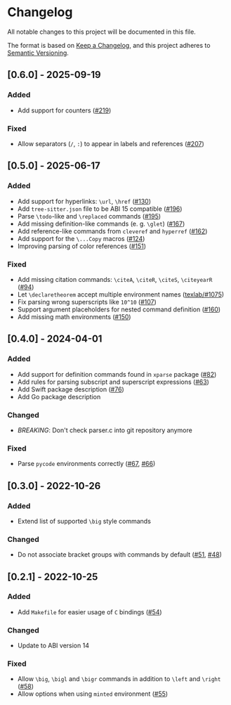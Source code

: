 # Changelog

All notable changes to this project will be documented in this file.

The format is based on [Keep a Changelog](https://keepachangelog.com/en/1.0.0/),
and this project adheres to [Semantic Versioning](https://semver.org/spec/v2.0.0.html).

## [0.6.0] - 2025-09-19

### Added

- Add support for counters ([#219](https://github.com/latex-lsp/tree-sitter-latex/pull/219))

### Fixed

- Allow separators (`/`, `:`) to appear in labels and references ([#207](https://github.com/latex-lsp/tree-sitter-latex/pull/207))

## [0.5.0] - 2025-06-17

### Added

- Add support for hyperlinks: `\url`, `\href` ([#130](https://github.com/latex-lsp/tree-sitter-latex/issues/130))
- Add `tree-sitter.json` file to be ABI 15 compatible ([#196](https://github.com/latex-lsp/tree-sitter-latex/pull/196))
- Parse `\todo`-like and `\replaced` commands ([#195](https://github.com/latex-lsp/tree-sitter-latex/pull/195))
- Add missing definition-like commands (e. g. `\glet`) ([#167](https://github.com/latex-lsp/tree-sitter-latex/pull/167))
- Add reference-like commands from `cleveref` and `hyperref` ([#162](https://github.com/latex-lsp/tree-sitter-latex/pull/162))
- Add support for the `\...Copy` macros ([#124](https://github.com/latex-lsp/tree-sitter-latex/issues/124))
- Improving parsing of color references ([#151](https://github.com/latex-lsp/tree-sitter-latex/pull/151))

### Fixed

- Add missing citation commands: `\citeA`, `\citeR`, `\citeS`, `\citeyearR` ([#94](https://github.com/latex-lsp/tree-sitter-latex/issues/94))
- Let `\declaretheorem` accept multiple environment names ([texlab/#1075](https://github.com/latex-lsp/texlab/issues/1075))
- Fix parsing wrong superscripts like `10^10` ([#107](https://github.com/latex-lsp/tree-sitter-latex/issues/107))
- Support argument placeholders for nested command definition ([#160](https://github.com/latex-lsp/tree-sitter-latex/issues/160))
- Add missing math environments ([#150](https://github.com/latex-lsp/tree-sitter-latex/pull/150))

## [0.4.0] - 2024-04-01

### Added

- Add support for definition commands found in `xparse` package ([#82](https://github.com/latex-lsp/tree-sitter-latex/issues/82))
- Add rules for parsing subscript and superscript expressions ([#63](https://github.com/latex-lsp/tree-sitter-latex/pull/63))
- Add Swift package description ([#76](https://github.com/latex-lsp/tree-sitter-latex/pull/76))
- Add Go package description

### Changed

- _BREAKING_: Don't check parser.c into git repository anymore

### Fixed

- Parse `pycode` environments correctly ([#67](https://github.com/latex-lsp/tree-sitter-latex/pull/67), [#66](https://github.com/latex-lsp/tree-sitter-latex/issues/66))

## [0.3.0] - 2022-10-26

### Added

- Extend list of supported `\big` style commands

### Changed

- Do not associate bracket groups with commands by default ([#51](https://github.com/latex-lsp/tree-sitter-latex/pull/51), [#48](https://github.com/latex-lsp/tree-sitter-latex/issues/48))

## [0.2.1] - 2022-10-25

### Added

- Add `Makefile` for easier usage of `C` bindings ([#54](https://github.com/latex-lsp/tree-sitter-latex/pull/54))

### Changed

- Update to ABI version 14

### Fixed

- Allow `\big`, `\bigl` and `\bigr` commands in addition to `\left` and `\right` ([#58](https://github.com/latex-lsp/tree-sitter-latex/issues/58))
- Allow options when using `minted` environment ([#55](https://github.com/latex-lsp/tree-sitter-latex/issues/55))
